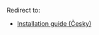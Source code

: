 Redirect to:

*   [Installation guide (Česky)](/index.php?title=Installation_guide_(%C4%8Cesky)&redirect=no "Installation guide (Česky)")